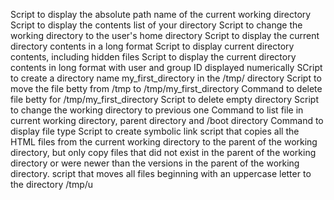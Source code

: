 Script to display the absolute path name of the current working directory
Script to display the contents list of your directory
Script to change the working directory to the user's home directory
Script to display the current directory contents in a long format
Script to display current directory contents, including hidden files
Script to display the current directory contents in long format with user and group ID displayed numerically
SCript to create a directory name my_first_directory in the /tmp/ directory
Script to move the file betty from /tmp to /tmp/my_first_directory
Command to delete file betty for /tmp/my_first_directory
Script to delete empty directory
Script to change the working directory to previous one
Command to list file in current working directory, parent directory and /boot directory
Command to display file type
Script to create symbolic link
script that copies all the HTML files from the current working directory to the parent of the working directory, but only copy files that did not exist in the parent of the working directory or were newer than the versions in the parent of the working directory.
script that moves all files beginning with an uppercase letter to the directory /tmp/u
